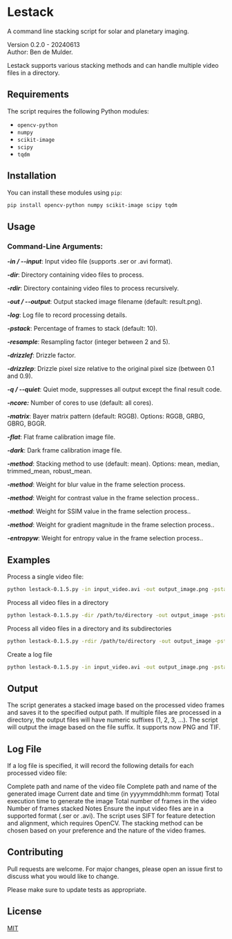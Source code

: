 # Lestack

A command line stacking script for solar and planetary imaging.

Version  0.2.0 - 20240613  
Author: Ben de Mulder.

Lestack supports various stacking methods and can handle multiple video files in a directory.


## Requirements

The script requires the following Python modules:
- `opencv-python`
- `numpy`
- `scikit-image`
- `scipy`
- `tqdm`

## Installation
You can install these modules using `pip`:

```sh
pip install opencv-python numpy scikit-image scipy tqdm
```
## Usage

### Command-Line Arguments:
***-in / --input***: Input video file (supports .ser or .avi format).  

***-dir***: Directory containing video files to process.

***-rdir***: Directory containing video files to process recursively.

***-out / --output***: Output stacked image filename (default: result.png).

***-log***: Log file to record processing details.

***-pstack***: Percentage of frames to stack (default: 10).

***-resample***: Resampling factor (integer between 2 and 5).

***-drizzlef***: Drizzle factor.

***-drizzlep***: Drizzle pixel size relative to the original pixel size (between 0.1 and 0.9).

***-q / --quiet***: Quiet mode, suppresses all output except the final result code.

***-ncore:*** Number of cores to use (default: all cores).

***-matrix***: Bayer matrix pattern (default: RGGB). Options: RGGB, GRBG, GBRG, BGGR.

***-flat***: Flat frame calibration image file.

***-dark***: Dark frame calibration image file.

***-method***: Stacking method to use (default: mean). Options: mean, median, trimmed_mean, robust_mean.

***-method***: Weight for blur value in the frame selection process.

***-method***: Weight for contrast value in the frame selection process..

***-method***: Weight for SSIM value in the frame selection process..

***-method***: Weight for gradient magnitude in the frame selection process..

***-entropyw***: Weight for entropy value in the frame selection process..

## Examples
Process a single video file:

```sh
python lestack-0.1.5.py -in input_video.avi -out output_image.png -pstack 20 -resample 3 -method median
```
Process all video files in a directory
```sh
python lestack-0.1.5.py -dir /path/to/directory -out output_image -pstack 20 -resample 3 -method median
```
Process all video files in a directory and its subdirectories
```sh
python lestack-0.1.5.py -rdir /path/to/directory -out output_image -pstack 20 -resample 3 -method median
```
Create a log file
```sh
python lestack-0.1.5.py -in input_video.avi -out output_image.png -pstack 20 -resample 3 -method median -log process_log.txt
```
## Output
The script generates a stacked image based on the processed video frames and saves it to the specified output path. If multiple files are processed in a directory, the output files will have numeric suffixes (1, 2, 3, ...). The script will output the image based on the file suffix. It supports now PNG and TIF. 

## Log File
If a log file is specified, it will record the following details for each processed video file:

Complete path and name of the video file
Complete path and name of the generated image
Current date and time (in yyyymmddhh:mm format)
Total execution time to generate the image
Total number of frames in the video
Number of frames stacked
Notes
Ensure the input video files are in a supported format (.ser or .avi).
The script uses SIFT for feature detection and alignment, which requires OpenCV.
The stacking method can be chosen based on your preference and the nature of the video frames.


## Contributing

Pull requests are welcome. For major changes, please open an issue first
to discuss what you would like to change.

Please make sure to update tests as appropriate.

## License

[MIT](https://choosealicense.com/licenses/mit/)